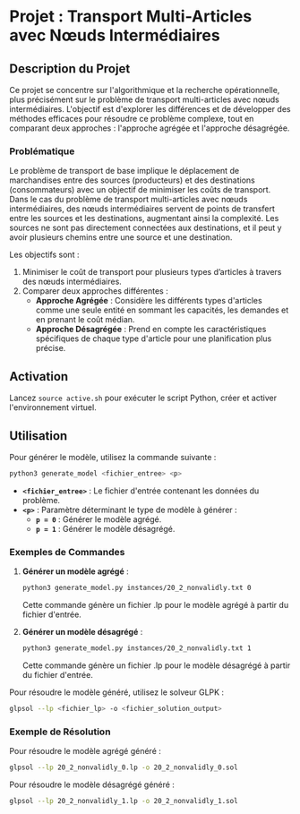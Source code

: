 # Projet : Transport Multi-Articles avec Nœuds Intermédiaires

## Description du Projet

Ce projet se concentre sur l'algorithmique et la recherche opérationnelle, plus précisément sur le problème de transport multi-articles avec nœuds intermédiaires. L'objectif est d'explorer les différences et de développer des méthodes efficaces pour résoudre ce problème complexe, tout en comparant deux approches : l'approche agrégée et l'approche désagrégée.

### Problématique

Le problème de transport de base implique le déplacement de marchandises entre des sources (producteurs) et des destinations (consommateurs) avec un objectif de minimiser les coûts de transport. Dans le cas du problème de transport multi-articles avec nœuds intermédiaires, des nœuds intermédiaires servent de points de transfert entre les sources et les destinations, augmentant ainsi la complexité. Les sources ne sont pas directement connectées aux destinations, et il peut y avoir plusieurs chemins entre une source et une destination.

Les objectifs sont :
1. Minimiser le coût de transport pour plusieurs types d’articles à travers des nœuds intermédiaires.
2. Comparer deux approches différentes :
   - **Approche Agrégée** : Considère les différents types d'articles comme une seule entité en sommant les capacités, les demandes et en prenant le coût médian.
   - **Approche Désagrégée** : Prend en compte les caractéristiques spécifiques de chaque type d'article pour une planification plus précise.

## Activation
Lancez `source active.sh` pour exécuter le script Python, créer et activer l'environnement virtuel.

## Utilisation
Pour générer le modèle, utilisez la commande suivante :

```bash
python3 generate_model <fichier_entree> <p>
```

- **`<fichier_entree>`** : Le fichier d'entrée contenant les données du problème.
- **`<p>`** : Paramètre déterminant le type de modèle à générer :
  - **`p = 0`** : Générer le modèle agrégé.
  - **`p = 1`** : Générer le modèle désagrégé.

### Exemples de Commandes

1. **Générer un modèle agrégé** :

   ```bash
   python3 generate_model.py instances/20_2_nonvalidly.txt 0
   ```

   Cette commande génère un fichier .lp pour le modèle agrégé à partir du fichier d'entrée.

2. **Générer un modèle désagrégé** :

   ```bash
   python3 generate_model.py instances/20_2_nonvalidly.txt 1
   ```

   Cette commande génère un fichier .lp pour le modèle désagrégé à partir du fichier d'entrée.

Pour résoudre le modèle généré, utilisez le solveur GLPK :

```bash
glpsol --lp <fichier_lp> -o <fichier_solution_output>
```

### Exemple de Résolution

Pour résoudre le modèle agrégé généré :

```bash
glpsol --lp 20_2_nonvalidly_0.lp -o 20_2_nonvalidly_0.sol
```

Pour résoudre le modèle désagrégé généré :

```bash
glpsol --lp 20_2_nonvalidly_1.lp -o 20_2_nonvalidly_1.sol
```
